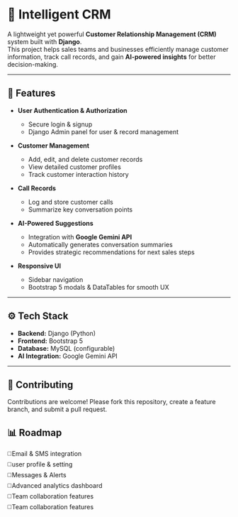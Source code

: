 # 🏢 Intelligent CRM

A lightweight yet powerful **Customer Relationship Management (CRM)** system built with **Django**.  
This project helps sales teams and businesses efficiently manage customer information, track call records, and gain **AI-powered insights** for better decision-making.

---

## 🚀 Features

- **User Authentication & Authorization**
  - Secure login & signup
  - Django Admin panel for user & record management

- **Customer Management**
  - Add, edit, and delete customer records
  - View detailed customer profiles
  - Track customer interaction history

- **Call Records**
  - Log and store customer calls
  - Summarize key conversation points

- **AI-Powered Suggestions**
  - Integration with **Google Gemini API**
  - Automatically generates conversation summaries
  - Provides strategic recommendations for next sales steps

- **Responsive UI**
  - Sidebar navigation
  - Bootstrap 5 modals & DataTables for smooth UX

---

## ⚙️ Tech Stack

- **Backend:** Django (Python)  
- **Frontend:** Bootstrap 5  
- **Database:** MySQL (configurable)  
- **AI Integration:** Google Gemini API  

---

## 🤝 Contributing

Contributions are welcome! Please fork this repository, create a feature branch, and submit a pull request.

## 📊 Roadmap

◻️Email & SMS integration   
◻️user profile & setting   
◻️Messages & Alerts   
◻️Advanced analytics dashboard  
◻️Team collaboration features    
◻️Team collaboration features  
